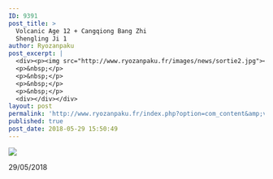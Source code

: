 ```yaml
---
ID: 9391
post_title: >
  Volcanic Age 12 + Cangqiong Bang Zhi
  Shengling Ji 1
author: Ryozanpaku
post_excerpt: |
  <div><p><img src="http://www.ryozanpaku.fr/images/news/sortie2.jpg"></p><p>29/05/2018</p>
  <p>&nbsp;</p>
  <p>&nbsp;</p>
  <p>&nbsp;</p>
  <p>&nbsp;</p>
  <div></div></div>
layout: post
permalink: 'http://www.ryozanpaku.fr/index.php?option=com_content&amp;view=article&amp;id=1886:volcanic-age-12-cangqiong-bang-zhi-shengling-ji-1&amp;catid=78&amp;Itemid=435'
published: true
post_date: 2018-05-29 15:50:49
---
```

<div class="feed-description"><p><img src="https://united-subs.dearclouds.com/wp-content/uploads/2018/05/91b0aa11e41af7609340f9ad17d4bbf8.jpg" /></p><p>29/05/2018</p>
<p> </p>
<p> </p>
<p> </p>
<p> </p>
<div class="element" style="text-align: left;"></div>